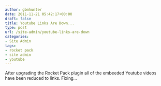 ```yaml
---
author: gbmhunter
date: 2011-11-21 05:42:17+00:00
draft: false
title: Youtube Links Are Down...
type: post
url: /site-admin/youtube-links-are-down
categories:
- Site Admin
tags:
- rocket pack
- site admin
- youtube
---
```


After upgrading the Rocket Pack plugin all of the embeeded Youtube videos have been reduced to links. Fixing...
